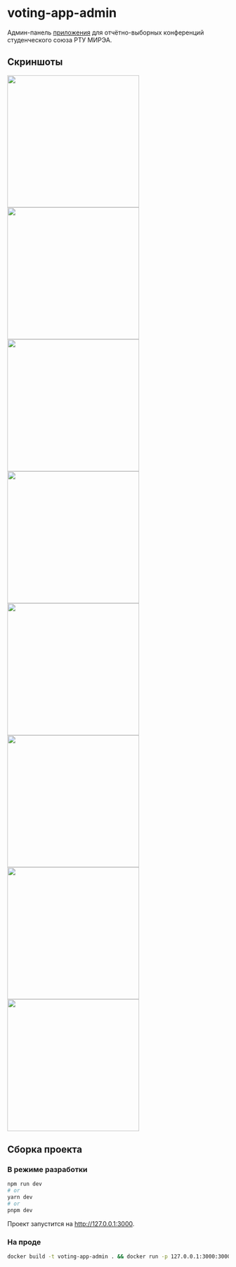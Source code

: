 # voting-app-admin
Админ-панель [приложения](https://github.com/mirea-ninja/face-to-face-voting-app) для отчётно-выборных конференций студенческого союза РТУ МИРЭА.

## Скриншоты

<p float="left">
  <img width="300" src="https://user-images.githubusercontent.com/70258211/224476782-a0d34885-81c7-40d5-85e1-f2c197043acd.png"/>
  <img width="300" src="https://user-images.githubusercontent.com/70258211/224476886-17b50ea0-9cd5-4885-a209-c028b7002915.png"/>
  <img width="300" src="https://user-images.githubusercontent.com/70258211/224476999-59715b76-536b-4352-9ff6-4267f9cf8c1b.png"/>
  <img width="300" src="https://user-images.githubusercontent.com/70258211/224477020-ec04673f-e927-4785-932a-c90e676e9dd7.png"/>
  <img width="300" src="https://user-images.githubusercontent.com/70258211/224477458-e4fcaac6-b50f-4cf3-b1fa-5d0b8ca73049.png"/>
  <img width="300" src="https://user-images.githubusercontent.com/70258211/224477549-7b27be83-ef33-4384-9aa4-3351129a8503.png"/>
  <img width="300" src="https://user-images.githubusercontent.com/70258211/224477371-5308b9dd-9231-4480-a62c-1e6edf4aeb27.png"/>
  <img width="300" src="https://user-images.githubusercontent.com/70258211/224478024-0602e20d-6fff-4518-86b7-8dd0758a7dd3.png">
</p>



## Сборка проекта

### В режиме разработки

```bash
npm run dev
# or
yarn dev
# or
pnpm dev
```

Проект запустится на http://127.0.0.1:3000.

### На проде

```bash
docker build -t voting-app-admin . && docker run -p 127.0.0.1:3000:3000 voting-app-admin
```
